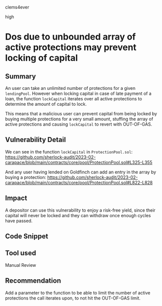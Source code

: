 clems4ever

high

# Dos due to unbounded array of active protections may prevent locking of capital

## Summary
An user can take an unlimited number of protections for a given `lendingPool`. However when locking capital in case of late payment of a loan, the function `lockCapital` iterates over all active protections to determine the amount of capital to lock.

This means that a malicious user can prevent capital from being locked by buying multiple protections for a very small amount, stuffing the array of active protections and causing `lockCapital` to revert with OUT-OF-GAS.

## Vulnerability Detail
We can see in the function `lockCapital` in `ProtectionPool.sol`:
https://github.com/sherlock-audit/2023-02-carapace/blob/main/contracts/core/pool/ProtectionPool.sol#L325-L355

And any user having lended on Goldfinch can add an entry in the array by buying a protection:
https://github.com/sherlock-audit/2023-02-carapace/blob/main/contracts/core/pool/ProtectionPool.sol#L822-L828

## Impact
A depositor can use this vulnerability to enjoy a risk-free yield, since their capital will never be locked and they can withdraw once enough cycles have passed.

## Code Snippet

## Tool used

Manual Review

## Recommendation
Add a parameter to the function to be able to limit the number of active protections the call iterates upon, to not hit the OUT-OF-GAS limit.
